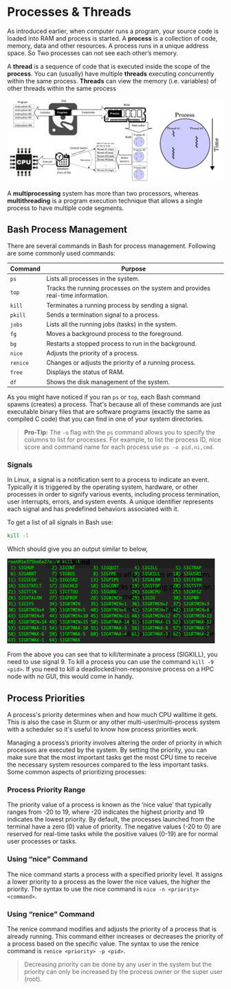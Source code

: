# Processes & Threads
As introduced earlier, when computer runs a program, your source code is loaded into RAM and process is started.
A **process** is a collection of code, memory, data and other resources.
A process runs in a unique address space. So Two processes can not see each other’s memory. 

A **thread** is a sequence of code that is executed inside the scope of the **process**. You can (usually) have multiple **threads** executing concurrently within the same process. 
**Threads**  can view the memory (i.e. variables) of other threads within the same process

![procs-threads](./imgs/Thread%20vs%20Processes.png)

A **multiprocessing** system has more than two processors, whereas **multithreading** is a program execution technique that allows a single process to have multiple code segments. 

## Bash Process Management
There are several commands in Bash for process management. Following are some commonly used commands:

| Command  | Purpose                                                  |
|----------|----------------------------------------------------------|
| `ps`       | Lists all processes in the system.                       |
| `top`      | Tracks the running processes on the system and provides real-time information. |
| `kill`     | Terminates a running process by sending a signal.        |
| `pkill`    | Sends a termination signal to a process.                 |
| `jobs`     | Lists all the running jobs (tasks) in the system.        |
| `fg`       | Moves a background process to the foreground.            |
| `bg`       | Restarts a stopped process to run in the background.     |
| `nice`     | Adjusts the priority of a process.                       |
| `renice`   | Changes or adjusts the priority of a running process.    |
| `free`     | Displays the status of RAM.                              |
| `df`       | Shows the disk management of the system.                 |

As you might have noticed if you ran `ps` or `top`, each Bash command spawns (creates) a process. That's because all of these commands are just executable binary files that are software programs (exactly the same as compiled C code) that you can find in one of your system directories.

> **Pro-Tip:** The `-o` flag with the `ps` command allows you to specify the columns to list for processes. For example, to list the process ID, nice score and command name for each process use `ps -o pid,ni,cmd`. 

### Signals
In Linux, a signal is a notification sent to a process to indicate an event. Typically it is triggered by the operating system, hardware, or other processes in order to signify various events, including process termination, user interrupts, errors, and system events. A unique identifier represents each signal and has predefined behaviors associated with it.

To get a list of all signals in Bash use:
```bash
kill -l
```

Which should give you an output similar to below,

![signals-bash](./imgs/signals.png)

From the above you can see that to kill/terminate a process (SIGKILL), you need to use signal 9. To kill a process you can use the command `kill -9 <pid>`. If you need to kill a deadlocked/non-responsive process on a HPC node with no GUI, this would come in handy.

## Process Priorities
A process's priority determines when and how much CPU walltime it gets. This is also the case in Slurm or any other multi-user/multi-process system with a scheduler so it's useful to know how process priorities work. 

Managing a process’s priority involves altering the order of priority in which processes are executed by the system. By setting the priority, you can make sure that the most important tasks get the most CPU time to receive the necessary system resources compared to the less important tasks. Some common aspects of prioritizing processes:

### Process Priority Range

The priority value of a process is known as the ‘nice value’ that typically ranges from -20 to 19, where -20 indicates the highest priority and 19 indicates the lowest priority. By default, the processes launched from the terminal have a zero (0) value of priority. The negative values (-20 to 0) are reserved for real-time tasks while the positive values (0-19) are for normal user processes or tasks.

### Using “nice” Command

The nice command starts a process with a specified priority level. It assigns a lower priority to a process as the lower the nice values, the higher the priority. The syntax to use the nice command is `nice -n <priority> <command>`.

### Using “renice” Command

The renice command modifies and adjusts the priority of a process that is already running. This command either increases or decreases the priority of a process based on the specific value. The syntax to use the renice command is `renice <priority> -p <pid>`.

> Decreasing priority can be done by any user in the system but the priority can only be increased by the process owner or the super user (root).